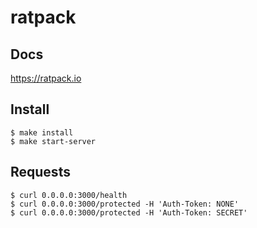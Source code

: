 # ratpack

## Docs
https://ratpack.io

## Install
```
$ make install
$ make start-server
```

## Requests
```
$ curl 0.0.0.0:3000/health
$ curl 0.0.0.0:3000/protected -H 'Auth-Token: NONE'
$ curl 0.0.0.0:3000/protected -H 'Auth-Token: SECRET'
```

